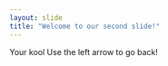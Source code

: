 ```yaml
---
layout: slide
title: "Welcome to our second slide!"
---
```

Your kool
Use the left arrow to go back!
